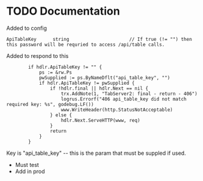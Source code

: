 TODO Documentation
==================

Added to config

	ApiTableKey      string                      // If true (!= "") then this password will be requried to access /api/table calls.

Added to respond to this

			if hdlr.ApiTableKey != "" {
				ps := &rw.Ps
				pwSupplied := ps.ByNameDflt("api_table_key", "")
				if hdlr.ApiTableKey != pwSupplied {
					if !hdlr.final || hdlr.Next == nil {
						trx.AddNote(1, "TabServer2: final - return - 406")
						logrus.Errorf("406 api_table_key did not match required key: %s", godebug.LF())
						www.WriteHeader(http.StatusNotAcceptable)
					} else {
						hdlr.Next.ServeHTTP(www, req)
					}
					return
				}
			}

Key is "api_table_key" -- this is the param that must be suppled if used.

* Must test
* Add in prod

